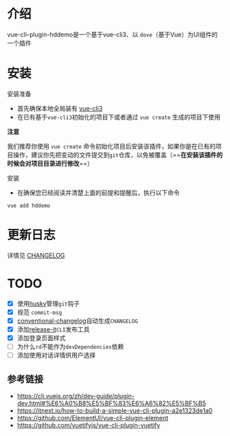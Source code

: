 # 介绍
vue-cli-plugin-hddemo是一个基于vue-cli3、以 `dove`（基于Vue）为UI组件的一个插件

# 安装

安装准备

- 首先确保本地全局装有 [vue-cli3](https://cli.vuejs.org/zh/dev-guide/plugin-dev.html#%E6%A0%B8%E5%BF%83%E6%A6%82%E5%BF%B5)
- 在已有基于`vue-cli3`初始化的项目下或者通过 `vue create` 生成的项目下使用

**注意**

我们推荐你使用 `vue create` 命令初始化项目后安装该插件，如果你是在已有的项目操作，建议你先把变动的文件提交到`git`仓库，以免被覆盖（==**在安装该插件的时候会对项目目录进行修改**==）

安装

- 在确保您已经阅读并清楚上面的前提和提醒后，执行以下命令

```
vue add hddemo
```

# 更新日志

详情见 [CHANGELOG](./CHANGELOG.md)

# TODO
- [x] 使用[husky](https://github.com/typicode/husky)管理`git`钩子
- [x] 规范 `commit-msg`
- [x] [conventional-changelog](https://github.com/conventional-changelog/conventional-changelog)自动生成`CHANGELOG`
- [x] 添加[release-it](https://github.com/release-it/release-it)`CLI`发布工具
- [x] 添加登录页面样式
- [ ] 为什么`rd`不能作为`devDependencies`依赖
- [ ] 添加使用对话详情供用户选择

## 参考链接
- https://cli.vuejs.org/zh/dev-guide/plugin-dev.html#%E6%A0%B8%E5%BF%83%E6%A6%82%E5%BF%B5
- https://itnext.io/how-to-build-a-simple-vue-cli-plugin-a2e1323de1a0
- https://github.com/ElementUI/vue-cli-plugin-element
- https://github.com/vuetifyjs/vue-cli-plugin-vuetify